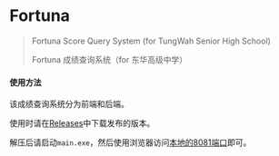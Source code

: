 # Fortuna

> Fortuna Score Query System (for TungWah Senior High School)
>
> Fortuna 成绩查询系统（for 东华高级中学）

#### 使用方法

该成绩查询系统分为前端和后端。

使用时请在[Releases](https://github.com/Undefined01/fortuna/releases)中下载发布的版本。

解压后请启动`main.exe`，然后使用浏览器访问[本地的8081端口](http://localhost:8081)即可。